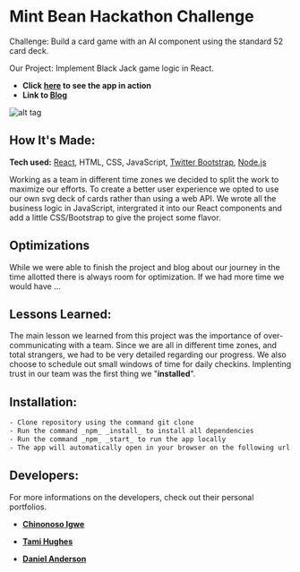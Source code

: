 # Mint Bean Hackathon Challenge 

Challenge: Build a card game with an AI component using the standard 52 card deck.

Our Project: Implement Black Jack game logic in React.

* **Click [here] to see the app in action** 
* **Link to [Blog]** 

![alt tag](insertImage)

## How It's Made:

**Tech used:** [React], HTML, CSS, JavaScript, [Twitter Bootstrap], [Node.js]

Working as a team in different time zones we decided to split the work to maximize our efforts.  To create a better user experience we opted to use our own svg deck of cards rather than using a web API.  We wrote all the business logic in JavaScript, intergrated it into our React components and add a little CSS/Bootstrap to give the project some flavor.  

## Optimizations

While we were able to finish the project and blog about our journey in the time allotted there is always room for optimization.  If we had more time we would have ...

## Lessons Learned:

The main lesson we learned from this project was the importance of over-communicating with a team.  Since we are all in different time zones, and total strangers, we had to be very detailed regarding our progress.  We also choose to schedule out small windows of time for daily checkins.  Implenting trust in our team was the first thing we "**installed**". 

## Installation:

```sh
- Clone repository using the command git clone 
- Run the command _npm_ _install_ to install all dependencies 
- Run the command _npm_ _start_ to run the app locally 
- The app will automatically open in your browser on the following url http://localhost:300
```


## Developers:
For more informations on the developers, check out their personal portfolios.

- **[Chinonoso Igwe]** 

- **[Tami Hughes]** 

- **[Daniel Anderson]** 


[//]: # (These are reference links used in the body of this note and get stripped out when the markdown processor does its job. There is no need to format nicely because it shouldn't be seen.)

   [here]: https://21mintjack.netlify.app/
   [Blog]: http://
   [node.js]: <http://nodejs.org>
   [Twitter Bootstrap]: <http://twitter.github.com/bootstrap/>
   [React]: https://reactjs.org/
   [Chinonoso Igwe]: https://chiboycalix.github.io/chinonso.dev/
   [Tami Hughes]: https://www.tamsauce.com
   [Daniel Anderson]: https://danieljanderson.github.io/

